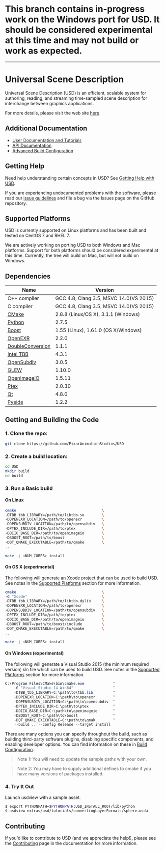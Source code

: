 # This branch contains in-progress work on the Windows port for USD. It should be considered experimental at this time and may not build or work as expected. #
---
Universal Scene Description
===========================

Universal Scene Description (USD) is an efficient, scalable system for
authoring, reading, and streaming time-sampled scene description for
interchange between graphics applications.

For more details, please visit the web site [here](http://openusd.org).

Additional Documentation
------------------------

* [User Documentation and Tutorials](http://openusd.org/docs/index.html)
* [API Documentation](http://openusd.org/docs/api/index.html)
* [Advanced Build Configuration](BUILDING.md)


Getting Help
------------

Need help understanding certain concepts in USD? See
[Getting Help with USD](http://openusd.org/docs/Getting-Help-with-USD.html).

If you are experiencing undocumented problems with the software, 
please read our [issue guidelines](ISSUES.md) and file a bug via the
Issues page on the GitHub repository.

Supported Platforms
-------------------

USD is currently supported on Linux platforms and has been built and tested
on CentOS 7 and RHEL 7.

We are actively working on porting USD to both Windows and Mac platforms. 
Support for both platforms should be considered experimental at this time.
Currently, the tree will build on Mac, but will not build on Windows.

Dependencies
------------

| Name | Version |
| ---- | --------- |
| C++ compiler                                                      | GCC 4.8, Clang 3.5, MSVC 14.0(VS 2015) |
| C compiler                                                        | GCC 4.8, Clang 3.5, MSVC 14.0(VS 2015) |
| [CMake](https://cmake.org/documentation/)                         | 2.8.8 (Linux/OS X), 3.1.1 (Windows)    |
| [Python](https://python.org)                                      | 2.7.5              |
| [Boost](https://boost.org)                                        | 1.55 (Linux), 1.61.0 (OS X/Windows)    |
| [OpenEXR](http://www.openexr.com)                                 | 2.2.0              |
| [DoubleConversion](https://github.com/google/double-conversion)   | 1.1.1              |
| [Intel TBB](https://www.threadingbuildingblocks.org/)             | 4.3.1              |
| [OpenSubdiv](https://github.com/PixarAnimationStudios/OpenSubdiv) | 3.0.5              |
| [GLEW](http://glew.sourceforge.net/)                              | 1.10.0             |
| [OpenImageIO](https://sites.google.com/site/openimageio/home)     | 1.5.11             |
| [Ptex](http://ptex.us/)                                           | 2.0.30             |
| [Qt](http://doc.qt.io/qt-4.8)                                     | 4.8.0              |
| [Pyside](http://wiki.qt.io/PySide)                                | 1.2.2              |


Getting and Building the Code
-----------------------------

### 1. Clone the repo:

```bash 
git clone https://github.com/PixarAnimationStudios/USD
```

### 2. Create a build location:
```bash
cd USD
mkdir build
cd build
```

### 3. Run a Basic build

#### On Linux 

```bash
cmake                                       \
-DTBB_tbb_LIBRARY=/path/to/libtbb.so        \    
-DOPENEXR_LOCATION=/path/to/openexr         \
-DOPENSUBDIV_LOCATION=/path/to/opensubdiv   \
-DPTEX_INCLUDE_DIR=/path/to/ptex            \
-DOIIO_BASE_DIR=/path/to/openimageio        \
-DBOOST_ROOT=/path/to/boost                 \
-DQT_QMAKE_EXECUTABLE=/path/to/qmake        \
..

make -j <NUM_CORES> install
```

#### On OS X (experimental)

The following will generate an Xcode project that can be used to build USD.
See notes in the [Supported Platforms](#supported-platforms) section
for more information.

```bash
cmake                                       \
-G "Xcode"                                  \
-DTBB_tbb_LIBRARY=/path/to/libtbb.dylib     \    
-DOPENEXR_LOCATION=/path/to/openexr         \
-DOPENSUBDIV_LOCATION=/path/to/opensubdiv   \
-DPTEX_INCLUDE_DIR=/path/to/ptex            \
-DOIIO_BASE_DIR=/path/to/openimageio        \
-DBOOST_ROOT=/path/to/boost/include         \
-DQT_QMAKE_EXECUTABLE=/path/to/qmake        \
..

make -j <NUM_CORES> install
```

#### On Windows (experimental)

The following will generate a Visual Studio 2015 (the minimum required version)
sln file which can be used to build USD. See notes in the 
[Supported Platforms](#supported-platforms) section for more information.

```powershell
C:\Program Files\CMake\bin\cmake.exe             ^
    -G "Visual Studio 14 Win64"                  ^
    -DTBB_tbb_LIBRARY=C:\path\to\tbb.lib         ^     
    -DOPENEXR_LOCATION=C:\path\to\openexr        ^ 
    -DOPENSUBDIV_LOCATION=C:\path\to\opensubdiv  ^ 
    -DPTEX_INCLUDE_DIR=C:\path\to\ptex           ^ 
    -DOIIO_BASE_DIR=C:\path\to\openimageio       ^ 
    -DBOOST_ROOT=C:\path\to\boost                ^ 
    -DQT_QMAKE_EXECUTABLE=C:\path\to\qmak        ^
    --build .. --config Release --target install

```  


There are many options you can specify throughout the build, such as
building third-party software plugins, disabling specific components, 
and enabling developer options. You can find information on these in [Build Configuration](BUILDING.md).

> Note 1: You will need to update the sample paths with your own.

> Note 2: You may have to supply additional defines to cmake if you have many versions of packages installed. 


### 4. Try It Out

Launch usdview with a sample asset.

```bash
$ export PYTHONPATH=$PYTHONPATH:USD_INSTALL_ROOT/lib/python
$ usdview extras/usd/tutorials/convertingLayerFormats/sphere.usda
```

Contributing
------------

If you'd like to contribute to USD (and we appreciate the help!), please see
the [Contributing](http://openusd.org/docs/Contributing-to-USD.html) page in the
documentation for more information.
